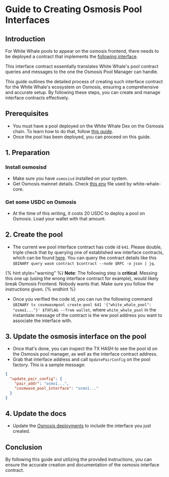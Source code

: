 # Guide to Creating Osmosis Pool Interfaces

## Introduction

For White Whale pools to appear on the osmosis frontend, there needs to be deployed a contract that implements 
the [following interface](https://docs.osmosis.zone/osmosis-core/modules/cosmwasmpool#cosmwasm-pool-contract-interface).

This interface contract essentially translates White Whale's pool contract queries and messages to the one the Osmosis 
Pool Manager can handle.

This guide outlines the detailed process of creating such interface contract for the White Whale's ecosystem on Osmosis, 
ensuring a comprehensive and accurate setup. By following these steps, you can create and manage interface contracts
effectively.

## Prerequisites

- You must have a pool deployed on the White Whale Dex on the Osmosis chain. To learn how to do that, follow [this guide](create-pools.md).
- Once the pool has been deployed, you can proceed on this guide.

## 1. Preparation

### Install osmosisd

- Make sure you have `osmosisd` installed on your system.
- Get Osmosis mainnet details. Check [this env](https://github.com/White-Whale-Defi-Platform/white-whale-core/blob/main/scripts/deployment/deploy_env/mainnets/osmosis.env) file used by white-whale-core.

### Get some USDC on Osmosis

- At the time of this writing, it costs 20 USDC to deploy a pool on Osmosis. Load your wallet with that amount.

## 2. Create the pool 

- The current ww pool interface contract has code id `641`. Please double, triple check that by querying one of established 
ww interface contracts, which can be found [here](../deployments/liquidity-hub/osmosis.md). You can query the contract 
details like this `$BINARY query wasm contract $contract --node $RPC -o json | jq`.

{% hint style="warning" %}
**Note**: The following step is **critical**. Messing this one up (using the wrong interface contract for example), would 
likely break Osmosis Frontend. Nobody wants that. Make sure you follow the instructions given.
{% endhint %}

- Once you verified the code id, you can run the following command `$BINARY tx cosmwasmpool create-pool 641 '{"white_whale_pool": "osmo1..."}' $TXFLAG --from wallet`,
 where `white_whale_pool` in the instantiate message of the contract is the ww pool address you want to associate the interface with.

## 3. Update the osmosis interface on the pool

- Once that's done, you can inspect the TX HASH to see the pool id on the Osmosis pool manager, as well as the interface contract address.
- Grab that interface address and call `UpdatePairConfig` on the pool factory. This is a sample message:

```json
{
  "update_pair_config": {
    "pair_addr": "osmo1...",
    "cosmwasm_pool_interface": "osmo1..."
  }
}
```

## 4. Update the docs

- Update the [Osmosis deployments](../deployments/liquidity-hub/osmosis.md) to include the interface you just created.

## Conclusion

By following this guide and utilizing the provided instructions, you can ensure the accurate creation and documentation 
of the osmosis interface contract.
